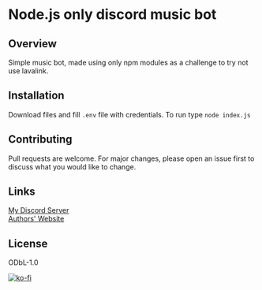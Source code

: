 # Node.js only discord music bot

## Overview
Simple music bot, made using only npm modules as a challenge to try not use lavalink.
## Installation
Download files and fill `.env` file with credentials. To run type `node index.js`
## Contributing
Pull requests are welcome. For major changes, please open an issue first to discuss what you would like to change.
## Links
[My Discord Server](https://discord.gg/vSEC4zz)<br>
[Authors' Website](https://mic0.me)
## License
ODbL-1.0

[![ko-fi](https://www.ko-fi.com/img/githubbutton_sm.svg)](https://ko-fi.com/D1D62PGYB)
